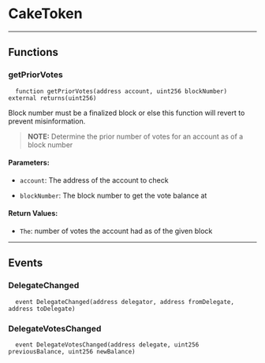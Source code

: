 # CakeToken




___

## Functions

### getPriorVotes



```solidity
  function getPriorVotes(address account, uint256 blockNumber) external returns(uint256)
```

Block number must be a finalized block or else this function will revert to prevent misinformation.


> **NOTE:** Determine the prior number of votes for an account as of a block number


#### Parameters:

- `account`: The address of the account to check

- `blockNumber`: The block number to get the vote balance at


#### Return Values:

- `The`: number of votes the account had as of the given block

___

## Events

### DelegateChanged

```solidity
  event DelegateChanged(address delegator, address fromDelegate, address toDelegate)
```


### DelegateVotesChanged

```solidity
  event DelegateVotesChanged(address delegate, uint256 previousBalance, uint256 newBalance)
```


